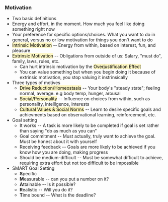### Motivation
* Two basic definitions
* Energy and effort, in the moment. How much you feel like doing something right now
* Your preference for specific options/choices. What you want to do in general, versus no or low motivation for things you don't want to do
* <mark style="background: #FFF3A3A6;">Intrinsic Motivation</mark> -- Energy from within, based on interest, fun, and pleasure
* <mark style="background: #FFF3A3A6;">Extrinsic Motivation</mark> -- Obligations from outside of us: Salary, "must do", family, laws, rules, etc.
	* Can hurt intrinsic motivation by the <mark style="background: #FFF3A3A6;">Overjustification Effect</mark> 
	* You can value something but when you begin doing it because of extrinsic motivation, you stop valuing it instrinsically
* Three types of motives
	* <mark style="background: #FFF3A3A6;">Drive Reduction/Homeostasis</mark> -- Your body's "steady state"; feeling normal, average. e.g body temp, hunger, arousal
	* <mark style="background: #FFF3A3A6;">Social/Personality</mark> -- Influence on choices from within, such as personality, intelligence, interests
	* <mark style="background: #FFF3A3A6;">Cultural Values & Social Norms</mark> -- Learn to desire specific goals and achievments based on observational learning, reinforcement, etc.
* Goal setting
	* It works -- A task is more likely to be completed if goal is set rather than saying "do as much as you can"
	* Goal commitment -- Must actually, truly want to achieve the goal. Must be honest about it with yourself
	* Receiving feedback -- Goals are more likely to be achieved if you know how you are doing, making progress
	* Should be medium-difficult -- Must be somewhat difficult to achieve, requiring extra effort but not too difficult to be impossible
* SMART Goal Setting
	* **S**pecific
	* **M**easurable -- can you put a number on it?
	* **A**ttainable -- Is it possible? 
	* **R**ealistic -- Will you do it?
	* **T**ime bound -- What is the deadline?